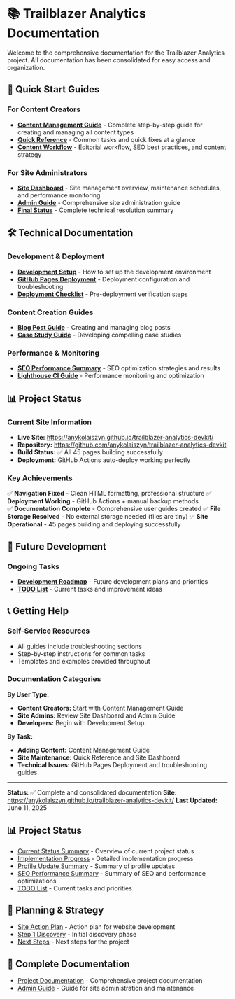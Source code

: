 # 📚 Trailblazer Analytics Documentation

Welcome to the comprehensive documentation for the Trailblazer Analytics project. All documentation has been consolidated for easy access and organization.

## 🚀 Quick Start Guides

### For Content Creators
- **[Content Management Guide](./CONTENT_MANAGEMENT_GUIDE.md)** - Complete step-by-step guide for creating and managing all content types
- **[Quick Reference](./QUICK_REFERENCE.md)** - Common tasks and quick fixes at a glance
- **[Content Workflow](./CONTENT_WORKFLOW.md)** - Editorial workflow, SEO best practices, and content strategy

### For Site Administrators  
- **[Site Dashboard](./SITE_DASHBOARD.md)** - Site management overview, maintenance schedules, and performance monitoring
- **[Admin Guide](./ADMIN_GUIDE.md)** - Comprehensive site administration guide
- **[Final Status](./FINAL_STATUS.md)** - Complete technical resolution summary

## 🛠️ Technical Documentation

### Development & Deployment
- **[Development Setup](./DEV_SETUP.md)** - How to set up the development environment
- **[GitHub Pages Deployment](./GITHUB_PAGES_DEPLOYMENT.md)** - Deployment configuration and troubleshooting
- **[Deployment Checklist](./DEPLOYMENT_CHECKLIST.md)** - Pre-deployment verification steps

### Content Creation Guides
- **[Blog Post Guide](./BLOG_POST_GUIDE.md)** - Creating and managing blog posts
- **[Case Study Guide](./CASE_STUDY_GUIDE.md)** - Developing compelling case studies

### Performance & Monitoring
- **[SEO Performance Summary](./SEO_PERFORMANCE_SUMMARY.md)** - SEO optimization strategies and results
- **[Lighthouse CI Guide](./LIGHTHOUSE_CI_GUIDE.md)** - Performance monitoring and optimization

## 📊 Project Status

### Current Site Information
- **Live Site:** https://anykolaiszyn.github.io/trailblazer-analytics-devkit/
- **Repository:** https://github.com/anykolaiszyn/trailblazer-analytics-devkit
- **Build Status:** ✅ All 45 pages building successfully
- **Deployment:** GitHub Actions auto-deploy working perfectly

### Key Achievements
✅ **Navigation Fixed** - Clean HTML formatting, professional structure
✅ **Deployment Working** - GitHub Actions + manual backup methods  
✅ **Documentation Complete** - Comprehensive user guides created
✅ **File Storage Resolved** - No external storage needed (files are tiny)
✅ **Site Operational** - 45 pages building and deploying successfully

## 🎯 Future Development

### Ongoing Tasks
- **[Development Roadmap](./DEVELOPMENT_ROADMAP.md)** - Future development plans and priorities
- **[TODO List](./TODO.md)** - Current tasks and improvement ideas

## 📞 Getting Help

### Self-Service Resources
- All guides include troubleshooting sections
- Step-by-step instructions for common tasks
- Templates and examples provided throughout

### Documentation Categories

**By User Type:**
- **Content Creators:** Start with Content Management Guide
- **Site Admins:** Review Site Dashboard and Admin Guide  
- **Developers:** Begin with Development Setup

**By Task:**
- **Adding Content:** Content Management Guide
- **Site Maintenance:** Quick Reference and Site Dashboard
- **Technical Issues:** GitHub Pages Deployment and troubleshooting guides

---

**Status:** ✅ Complete and consolidated documentation
**Site:** https://anykolaiszyn.github.io/trailblazer-analytics-devkit/
**Last Updated:** June 11, 2025

## 📊 Project Status

- [Current Status Summary](./CURRENT_STATUS_SUMMARY.md) - Overview of current project status
- [Implementation Progress](./IMPLEMENTATION_PROGRESS.md) - Detailed implementation progress
- [Profile Update Summary](./PROFILE_UPDATE_SUMMARY.md) - Summary of profile updates
- [SEO Performance Summary](./SEO_PERFORMANCE_SUMMARY.md) - Summary of SEO and performance optimizations
- [TODO List](./TODO.md) - Current tasks and priorities

## 📝 Planning & Strategy

- [Site Action Plan](./SITE_ACTION_PLAN.md) - Action plan for website development
- [Step 1 Discovery](./STEP1_DISCOVERY.md) - Initial discovery phase
- [Next Steps](./NEXT_STEPS.md) - Next steps for the project

## 📖 Complete Documentation

- [Project Documentation](./PROJECT_DOCUMENTATION.md) - Comprehensive project documentation
- [Admin Guide](./ADMIN_GUIDE.md) - Guide for site administration and maintenance

